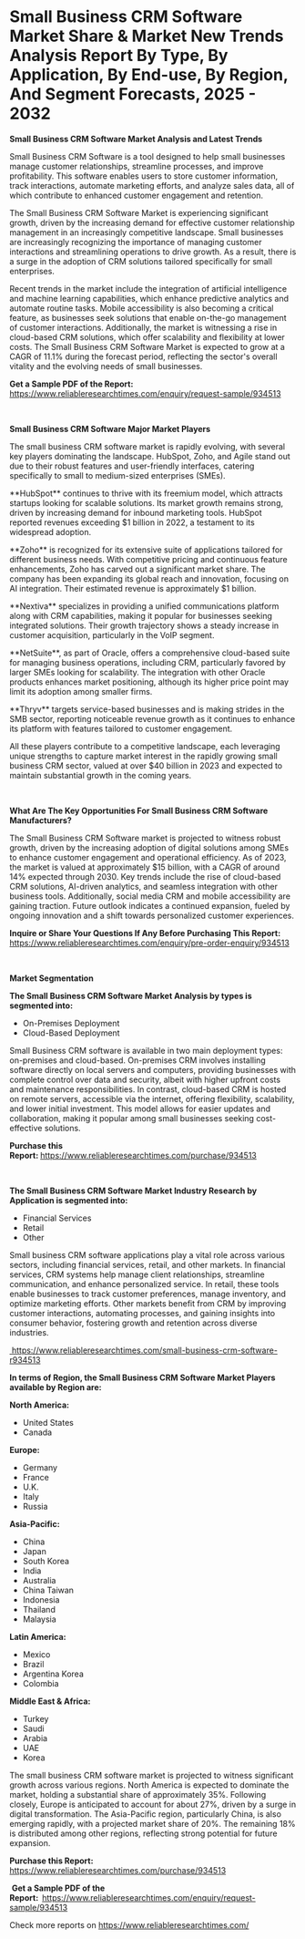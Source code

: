 <p><h1>Small Business CRM Software Market Share & Market New Trends Analysis Report By Type, By Application, By End-use, By Region, And Segment Forecasts, 2025 - 2032</h1></p><p><strong>Small Business CRM Software Market Analysis and Latest Trends</strong></p>
<p><p>Small Business CRM Software is a tool designed to help small businesses manage customer relationships, streamline processes, and improve profitability. This software enables users to store customer information, track interactions, automate marketing efforts, and analyze sales data, all of which contribute to enhanced customer engagement and retention.</p><p>The Small Business CRM Software Market is experiencing significant growth, driven by the increasing demand for effective customer relationship management in an increasingly competitive landscape. Small businesses are increasingly recognizing the importance of managing customer interactions and streamlining operations to drive growth. As a result, there is a surge in the adoption of CRM solutions tailored specifically for small enterprises.</p><p>Recent trends in the market include the integration of artificial intelligence and machine learning capabilities, which enhance predictive analytics and automate routine tasks. Mobile accessibility is also becoming a critical feature, as businesses seek solutions that enable on-the-go management of customer interactions. Additionally, the market is witnessing a rise in cloud-based CRM solutions, which offer scalability and flexibility at lower costs. The Small Business CRM Software Market is expected to grow at a CAGR of 11.1% during the forecast period, reflecting the sector's overall vitality and the evolving needs of small businesses.</p></p>
<p><strong>Get a Sample PDF of the Report:&nbsp;</strong> <a href="https://www.reliableresearchtimes.com/enquiry/request-sample/934513?utm_campaign=2624&utm_medium=2&utm_source=Github&utm_content=ia&utm_term=07032025&utm_id=small-business-crm-software">https://www.reliableresearchtimes.com/enquiry/request-sample/934513</a></p>
<p>&nbsp;</p>
<p><strong>Small Business CRM Software Major Market Players</strong></p>
<p><p>The small business CRM software market is rapidly evolving, with several key players dominating the landscape. HubSpot, Zoho, and Agile stand out due to their robust features and user-friendly interfaces, catering specifically to small to medium-sized enterprises (SMEs).</p><p>**HubSpot** continues to thrive with its freemium model, which attracts startups looking for scalable solutions. Its market growth remains strong, driven by increasing demand for inbound marketing tools. HubSpot reported revenues exceeding $1 billion in 2022, a testament to its widespread adoption.</p><p>**Zoho** is recognized for its extensive suite of applications tailored for different business needs. With competitive pricing and continuous feature enhancements, Zoho has carved out a significant market share. The company has been expanding its global reach and innovation, focusing on AI integration. Their estimated revenue is approximately $1 billion.</p><p>**Nextiva** specializes in providing a unified communications platform along with CRM capabilities, making it popular for businesses seeking integrated solutions. Their growth trajectory shows a steady increase in customer acquisition, particularly in the VoIP segment.</p><p>**NetSuite**, as part of Oracle, offers a comprehensive cloud-based suite for managing business operations, including CRM, particularly favored by larger SMEs looking for scalability. The integration with other Oracle products enhances market positioning, although its higher price point may limit its adoption among smaller firms.</p><p>**Thryv** targets service-based businesses and is making strides in the SMB sector, reporting noticeable revenue growth as it continues to enhance its platform with features tailored to customer engagement.</p><p>All these players contribute to a competitive landscape, each leveraging unique strengths to capture market interest in the rapidly growing small business CRM sector, valued at over $40 billion in 2023 and expected to maintain substantial growth in the coming years.</p></p>
<p>&nbsp;</p>
<p><strong>What Are The Key Opportunities For Small Business CRM Software Manufacturers?</strong></p>
<p><p>The Small Business CRM Software market is projected to witness robust growth, driven by the increasing adoption of digital solutions among SMEs to enhance customer engagement and operational efficiency. As of 2023, the market is valued at approximately $15 billion, with a CAGR of around 14% expected through 2030. Key trends include the rise of cloud-based CRM solutions, AI-driven analytics, and seamless integration with other business tools. Additionally, social media CRM and mobile accessibility are gaining traction. Future outlook indicates a continued expansion, fueled by ongoing innovation and a shift towards personalized customer experiences.</p></p>
<p><strong>Inquire or Share Your Questions If Any Before Purchasing This Report:</strong> <a href="https://www.reliableresearchtimes.com/enquiry/pre-order-enquiry/934513?utm_campaign=2624&utm_medium=2&utm_source=Github&utm_content=ia&utm_term=07032025&utm_id=small-business-crm-software">https://www.reliableresearchtimes.com/enquiry/pre-order-enquiry/934513</a></p>
<p>&nbsp;</p>
<p><strong>Market Segmentation</strong></p>
<p><strong>The Small Business CRM Software Market Analysis by types is segmented into:</strong></p>
<p><ul><li>On-Premises Deployment</li><li>Cloud-Based Deployment</li></ul></p>
<p><p>Small Business CRM software is available in two main deployment types: on-premises and cloud-based. On-premises CRM involves installing software directly on local servers and computers, providing businesses with complete control over data and security, albeit with higher upfront costs and maintenance responsibilities. In contrast, cloud-based CRM is hosted on remote servers, accessible via the internet, offering flexibility, scalability, and lower initial investment. This model allows for easier updates and collaboration, making it popular among small businesses seeking cost-effective solutions.</p></p>
<p><strong>Purchase this Report:&nbsp;</strong><a href="https://www.reliableresearchtimes.com/purchase/934513?utm_campaign=2624&utm_medium=2&utm_source=Github&utm_content=ia&utm_term=07032025&utm_id=small-business-crm-software">https://www.reliableresearchtimes.com/purchase/934513</a></p>
<p>&nbsp;</p>
<p><strong>The Small Business CRM Software Market Industry Research by Application is segmented into:</strong></p>
<p><ul><li>Financial Services</li><li>Retail</li><li>Other</li></ul></p>
<p><p>Small business CRM software applications play a vital role across various sectors, including financial services, retail, and other markets. In financial services, CRM systems help manage client relationships, streamline communication, and enhance personalized service. In retail, these tools enable businesses to track customer preferences, manage inventory, and optimize marketing efforts. Other markets benefit from CRM by improving customer interactions, automating processes, and gaining insights into consumer behavior, fostering growth and retention across diverse industries.</p></p>
<p><a href="https://www.reliableresearchtimes.com/small-business-crm-software-r934513?utm_campaign=2624&utm_medium=2&utm_source=Github&utm_content=ia&utm_term=07032025&utm_id=small-business-crm-software">&nbsp;https://www.reliableresearchtimes.com/small-business-crm-software-r934513</a></p>
<p><strong>In terms of Region, the Small Business CRM Software Market Players available by Region are:</strong></p>
<p>
    <p> <strong> North America: </strong>
        <ul>
            <li>United States</li>
            <li>Canada</li>
        </ul>
        </p> 
    <p> <strong> Europe: </strong>
        <ul>
            <li>Germany</li>
            <li>France</li>
            <li>U.K.</li>
            <li>Italy</li>
            <li>Russia</li>
        </ul>
        </p> 
    <p> <strong> Asia-Pacific: </strong>
        <ul>
            <li>China</li>
            <li>Japan</li>
            <li>South Korea</li>
            <li>India</li>
            <li>Australia</li>
            <li>China Taiwan</li>
            <li>Indonesia</li>
            <li>Thailand</li>
            <li>Malaysia</li>
        </ul>
        </p> 
    <p> <strong> Latin America: </strong>
        <ul>
            <li>Mexico</li>
            <li>Brazil</li>
            <li>Argentina Korea</li>
            <li>Colombia</li>
        </ul>
        </p> 
    <p> <strong> Middle East & Africa: </strong>
        <ul>
            <li>Turkey</li>
            <li>Saudi</li>
            <li>Arabia</li>
            <li>UAE</li>
            <li>Korea</li>
        </ul>
    </p>
    </p>
<p><p>The small business CRM software market is projected to witness significant growth across various regions. North America is expected to dominate the market, holding a substantial share of approximately 35%. Following closely, Europe is anticipated to account for about 27%, driven by a surge in digital transformation. The Asia-Pacific region, particularly China, is also emerging rapidly, with a projected market share of 20%. The remaining 18% is distributed among other regions, reflecting strong potential for future expansion.</p></p>
<p><strong>Purchase this Report: </strong><a href="https://www.reliableresearchtimes.com/purchase/934513?utm_campaign=2624&utm_medium=2&utm_source=Github&utm_content=ia&utm_term=07032025&utm_id=small-business-crm-software">https://www.reliableresearchtimes.com/purchase/934513</a></p>
<p>&nbsp;<strong>Get a Sample PDF of the Report:&nbsp;&nbsp;</strong><a href="https://www.reliableresearchtimes.com/enquiry/request-sample/934513?utm_campaign=2624&utm_medium=2&utm_source=Github&utm_content=ia&utm_term=07032025&utm_id=small-business-crm-software">https://www.reliableresearchtimes.com/enquiry/request-sample/934513</a></p>
<p><strong></strong></p>
<p>Check more reports on <a href="https://www.reliableresearchtimes.com/?utm_campaign=2624&utm_medium=2&utm_source=Github&utm_content=ia&utm_term=07032025&utm_id=small-business-crm-software">https://www.reliableresearchtimes.com/</a></p>